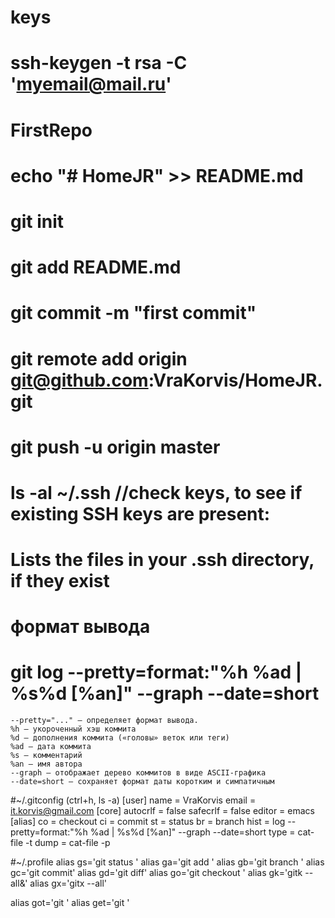 # keys
# ssh-keygen -t rsa -C 'myemail@mail.ru'

# FirstRepo
# echo "# HomeJR" >> README.md
# git init 
# git add README.md
# git commit -m "first commit" 
# git remote add origin git@github.com:VraKorvis/HomeJR.git
# git push -u origin master

# ls -al ~/.ssh //check keys, to see if existing SSH keys are present:
# Lists the files in your .ssh directory, if they exist

# формат вывода
# git log --pretty=format:"%h %ad | %s%d [%an]" --graph --date=short
    --pretty="..." — определяет формат вывода.
    %h — укороченный хэш коммита
    %d — дополнения коммита («головы» веток или теги)
    %ad — дата коммита
    %s — комментарий
    %an — имя автора
    --graph — отображает дерево коммитов в виде ASCII-графика
    --date=short — сохраняет формат даты коротким и симпатичным
#~/.gitconfig (ctrl+h, ls -a)
[user]
	name = VraKorvis
	email = it.korvis@gmail.com
[core]
	autocrlf = false
	safecrlf = false
	editor = emacs
[alias]
  co = checkout
  ci = commit
  st = status
  br = branch
  hist = log --pretty=format:\"%h %ad | %s%d [%an]\" --graph --date=short
  type = cat-file -t
  dump = cat-file -p

#~/.profile
alias gs='git status '
alias ga='git add '
alias gb='git branch '
alias gc='git commit'
alias gd='git diff'
alias go='git checkout '
alias gk='gitk --all&'
alias gx='gitx --all'

alias got='git '
alias get='git '
